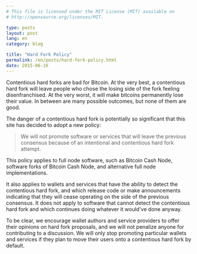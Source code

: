 ```yaml
---
# This file is licensed under the MIT License (MIT) available on
# http://opensource.org/licenses/MIT.

type: posts
layout: post
lang: en
category: blog

title: "Hard Fork Policy"
permalink: /en/posts/hard-fork-policy.html
date: 2015-06-16
---
```

Contentious hard forks are bad for Bitcoin. At the very best, a
contentious hard fork will leave people who chose the losing side of the
fork feeling disenfranchised. At the very worst, it will make bitcoins
permanently lose their value. In between are many possible outcomes, but
none of them are good.

The danger of a contentious hard fork is potentially so significant
that this site has decided to adopt a new policy:

> We will not promote software or services that will leave the
> previous consensus because of an intentional and contentious hard fork attempt.

This policy applies to full node software, such as Bitcoin Cash Node,
software forks of Bitcoin Cash Node, and alternative full node
implementations.

It also applies to wallets and services that have the ability to detect
the contentious hard fork, and which release code or make announcements
indicating that they will cease operating on the side of the previous
consensus.
It does not apply to software that cannot detect the contentious hard
fork and which continues doing whatever it would've done anyway.

To be clear, we encourage wallet authors and service providers to offer
their opinions on hard fork proposals, and we will not penalize anyone
for contributing to a discussion. We will only stop promoting particular
wallets and services if they plan to move their users onto a
contentious hard fork by default.
